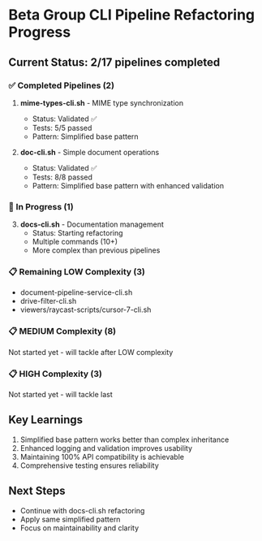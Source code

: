 # Beta Group CLI Pipeline Refactoring Progress

## Current Status: 2/17 pipelines completed

### ✅ Completed Pipelines (2)
1. **mime-types-cli.sh** - MIME type synchronization
   - Status: Validated ✅
   - Tests: 5/5 passed
   - Pattern: Simplified base pattern

2. **doc-cli.sh** - Simple document operations  
   - Status: Validated ✅
   - Tests: 8/8 passed
   - Pattern: Simplified base pattern with enhanced validation

### 🚧 In Progress (1)
3. **docs-cli.sh** - Documentation management
   - Status: Starting refactoring
   - Multiple commands (10+)
   - More complex than previous pipelines

### 📋 Remaining LOW Complexity (3)
- document-pipeline-service-cli.sh
- drive-filter-cli.sh  
- viewers/raycast-scripts/cursor-7-cli.sh

### 📋 MEDIUM Complexity (8)
Not started yet - will tackle after LOW complexity

### 📋 HIGH Complexity (3)
Not started yet - will tackle last

## Key Learnings
1. Simplified base pattern works better than complex inheritance
2. Enhanced logging and validation improves usability
3. Maintaining 100% API compatibility is achievable
4. Comprehensive testing ensures reliability

## Next Steps
- Continue with docs-cli.sh refactoring
- Apply same simplified pattern
- Focus on maintainability and clarity
